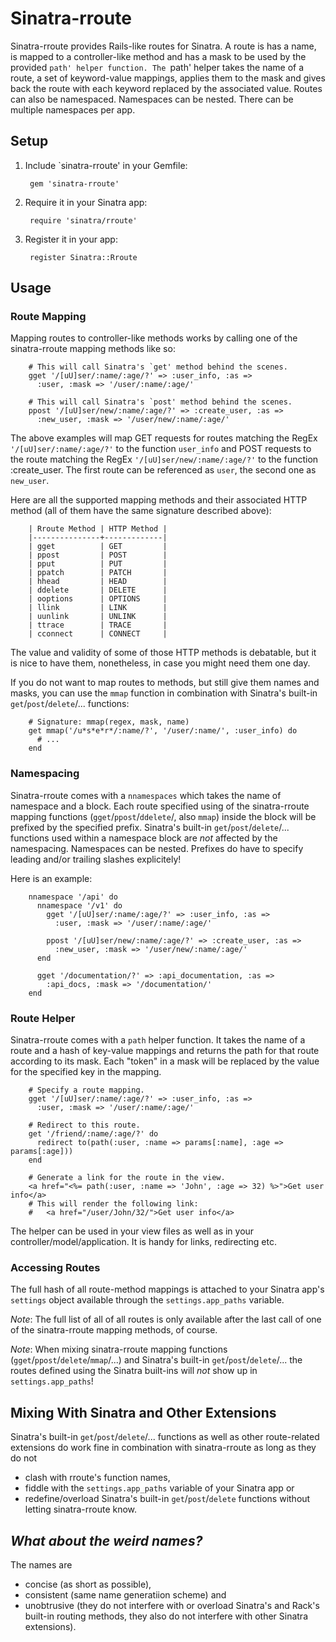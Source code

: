 # Sinatra-rroute

Sinatra-rroute provides Rails-like routes for Sinatra. A route is has a name, is mapped to a controller-like method and has a mask to be used by the provided `path' helper function. The `path' helper takes the name of a route, a set of keyword-value mappings, applies them to the mask and gives back the route with each keyword replaced by the associated value. Routes can also be namespaced. Namespaces can be nested. There can be multiple namespaces per app.

## Setup

1. Include `sinatra-rroute' in your Gemfile:

        gem 'sinatra-rroute'

2. Require it in your Sinatra app:

        require 'sinatra/rroute'

3. Register it in your app:

        register Sinatra::Rroute

## Usage

### Route Mapping

Mapping routes to controller-like methods works by calling one of the sinatra-rroute mapping methods like so:

        # This will call Sinatra's `get' method behind the scenes.
        gget '/[uU]ser/:name/:age/?' => :user_info, :as =>
          :user, :mask => '/user/:name/:age/'

        # This will call Sinatra's `post' method behind the scenes.
        ppost '/[uU]ser/new/:name/:age/?' => :create_user, :as =>
          :new_user, :mask => '/user/new/:name/:age/'

The above examples will map GET requests for routes matching the RegEx `'/[uU]ser/:name/:age/?'` to the function `user_info` and POST requests to the route matching the RegEx `'/[uU]ser/new/:name/:age/?'` to the function :create_user. The first route can be referenced as `user`, the second one as `new_user`.

Here are all the supported mapping methods and their associated HTTP method (all of them have the same signature described above):


        | Rroute Method | HTTP Method |
        |---------------+-------------|
        | gget          | GET         |
        | ppost         | POST        |
        | pput          | PUT         |
        | ppatch        | PATCH       |
        | hhead         | HEAD        |
        | ddelete       | DELETE      |
        | ooptions      | OPTIONS     |
        | llink         | LINK        |
        | uunlink       | UNLINK      |
        | ttrace        | TRACE       |
        | cconnect      | CONNECT     |

The value and validity of some of those HTTP methods is debatable, but it is nice to have them, nonetheless, in case you might need them one day.

If you do not want to map routes to methods, but still give them names and masks, you can use the `mmap` function in combination with Sinatra's built-in `get`/`post`/`delete`/... functions:

        # Signature: mmap(regex, mask, name)
        get mmap('/u*s*e*r*/:name/?', '/user/:name/', :user_info) do
          # ...
        end

### Namespacing

Sinatra-rroute comes with a `nnamespaces` which takes the name of namespace and a block. Each route specified using of the sinatra-rroute mapping functions (`gget`/`ppost`/`ddelete`/, also `mmap`) inside the block will be prefixed by the specified prefix. Sinatra's built-in `get`/`post`/`delete`/... functions used within a namespace block are *not* affected by the namespacing. Namespaces can be nested. Prefixes do have to specify leading and/or trailing slashes explicitely!

Here is an example:

        nnamespace '/api' do
          nnamespace '/v1' do
            gget '/[uU]ser/:name/:age/?' => :user_info, :as =>
              :user, :mask => '/user/:name/:age/'
        
            ppost '/[uU]ser/new/:name/:age/?' => :create_user, :as =>
              :new_user, :mask => '/user/new/:name/:age/'
          end
        
          gget '/documentation/?' => :api_documentation, :as =>
            :api_docs, :mask => '/documentation/'
        end


### Route Helper

Sinatra-rroute comes with a `path` helper function. It takes the name of a route and a hash of key-value mappings and returns the path for that route according to its mask. Each "token" in a mask will be replaced by the value for the specified key in the mapping.

        # Specify a route mapping.
        gget '/[uU]ser/:name/:age/?' => :user_info, :as =>
          :user, :mask => '/user/:name/:age/'

        # Redirect to this route.
        get '/friend/:name/:age/?' do
          redirect to(path(:user, :name => params[:name], :age => params[:age]))
        end
        
        # Generate a link for the route in the view.
        <a href="<%= path(:user, :name => 'John', :age => 32) %>">Get user info</a>
        # This will render the following link:
        #   <a href="/user/John/32/">Get user info</a>

The helper can be used in your view files as well as in your controller/model/application. It is handy for links, redirecting etc.

### Accessing Routes

The full hash of all route-method mappings is attached to your Sinatra app's `settings` object available through the `settings.app_paths` variable.

*Note*: The full list of all of all routes is only available after the last call of one of the sinatra-rroute mapping methods, of course.

*Note*: When mixing sinatra-rroute mapping functions (`gget`/`ppost`/`delete`/`mmap`/...) and Sinatra's built-in `get`/`post`/`delete`/... the routes defined using the Sinatra built-ins will *not* show up in `settings.app_paths`!

## Mixing With Sinatra and Other Extensions

Sinatra's built-in `get`/`post`/`delete`/... functions as well as other route-related extensions do work fine in combination with sinatra-rroute as long as they do not

- clash with rroute's function names,
- fiddle with the `settings.app_paths` variable of your Sinatra app or
- redefine/overload Sinatra's built-in `get`/`post`/`delete` functions without letting sinatra-rroute know.

## *What about the weird names?*

The names are

- concise (as short as possible),
- consistent (same name generatiion scheme) and
- unobtrusive (they do not interfere with or overload Sinatra's and Rack's built-in routing methods, they also do not interfere with other Sinatra extensions).

